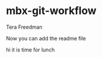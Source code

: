 mbx-git-workflow
================
Tera Freedman

Now you can add the readme file

hi it is time for lunch


